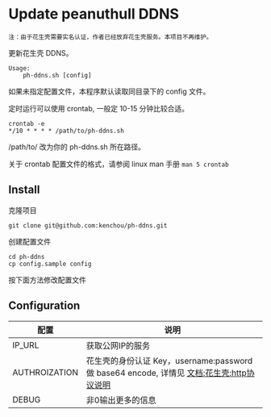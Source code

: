 Update peanuthull DDNS
======================

```
注：由于花生壳需要实名认证，作者已经放弃花生壳服务。本项目不再维护。
```

更新花生壳 DDNS。

    Usage:
        ph-ddns.sh [config]

如果未指定配置文件，本程序默认读取同目录下的 config 文件。

定时运行可以使用 crontab, 一般定 10-15 分钟比较合适。


    crontab -e
    */10 * * * * /path/to/ph-ddns.sh

/path/to/ 改为你的 ph-ddns.sh 所在路径。

关于 crontab 配置文件的格式，请参阅 linux man 手册 `man 5 crontab`


Install
-------
克隆项目

    git clone git@github.com:kenchou/ph-ddns.git

创建配置文件

    cd ph-ddns
    cp config.sample config

按下面方法修改配置文件

Configuration
-------------

配置 | 说明
----|-----
IP_URL | 获取公网IP的服务
AUTHROIZATION | 花生壳的身份认证 Key，username:password 做 base64 encode, 详情见 [文档:花生壳:http协议说明](http://service.oray.com/question/3820.html)
DEBUG | 非0输出更多的信息

